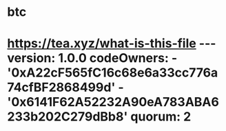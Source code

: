 # btc
# https://tea.xyz/what-is-this-file --- version: 1.0.0 codeOwners:   - '0xA22cF565fC16c68e6a33cc776a74cfBF2868499d'   - '0x6141F62A52232A90eA783ABA6233b202C279dBb8' quorum: 2
